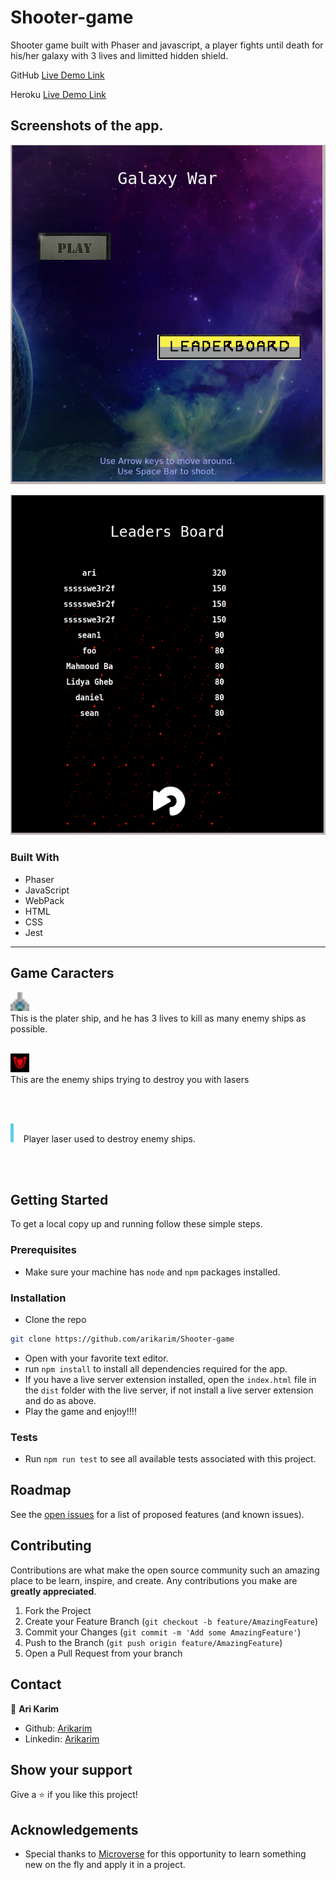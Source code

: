 # Shooter-game

Shooter game built with Phaser and javascript, a player fights until death for his/her galaxy with 3 lives and limitted hidden shield.


GitHub [Live Demo Link](https://arikarim.github.io/Shooter-game/)

Heroku [Live Demo Link](https://shooterr-game.herokuapp.com/)

## Screenshots of the app.

![image](./assets/images/screen1.png)

![image](./assets/images/screen2.png)



### Built With

* Phaser
* JavaScript
* WebPack
* HTML
* CSS
* Jest

<hr>

## Game Caracters

<img src="./assets/images/sprPlayer.png" alt="Logo" width="30" height="30"> <br>
This is the plater ship, and he has 3 lives to kill as many enemy ships as possible.
<br>
<br>

<img src="./assets/images/enee.png" alt="Logo" width="30" height="30"> <br>
This are the enemy ships trying to destroy you with lasers

<br>
<br>

<img src="./assets/images/sprLaserPlayer.png" alt="Logo" width="5" height="30"> &nbsp;&nbsp; Player laser used to destroy enemy ships.

<br>
<br>

<!-- <img src="./assets/images/sprLaserEnemy.png" alt="Logo" width="5" height="30"> &nbsp;&nbsp; Enemy laser used to destroy main character's ship. -->



<!-- GETTING STARTED -->
## Getting Started

To get a local copy up and running follow these simple steps.

### Prerequisites

- Make sure your machine has `node` and `npm` packages installed.

### Installation
 
- Clone the repo
```sh
git clone https://github.com/arikarim/Shooter-game
```
- Open with your favorite text editor.
- run `npm install` to install all dependencies required for the app.
- If you have a live server extension installed, open the `index.html` file in the `dist` folder with the live server, if not install a live server extension and do as above.
- Play the game and enjoy!!!!


### Tests
- Run `npm run test` to see all available tests associated with this project.

<!-- ROADMAP -->
## Roadmap

See the [open issues](https://github.com/arikarim/Shooter-game/issues) for a list of proposed features (and known issues).



<!-- CONTRIBUTING -->
## Contributing

Contributions are what make the open source community such an amazing place to be learn, inspire, and create. Any contributions you make are **greatly appreciated**.

1. Fork the Project
2. Create your Feature Branch (`git checkout -b feature/AmazingFeature`)
3. Commit your Changes (`git commit -m 'Add some AmazingFeature'`)
4. Push to the Branch (`git push origin feature/AmazingFeature`)
5. Open a Pull Request from your branch


<!-- CONTACT -->
## Contact

👤 **Ari Karim**

- Github: [Arikarim](https://github.com/arikarim)
- Linkedin: [Arikarim](https://www.linkedin.com/in/ari-karim/)


<!-- ACKNOWLEDGEMENTS -->
## Show your support

Give a ⭐️ if you like this project!

## Acknowledgements
- Special thanks to [Microverse](https://www.microverse.org/) for this opportunity to learn something new on the fly and apply it in a project.
